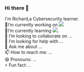 ### Hi there 👋
I'm Richard,a Cybersecurity learner.   
 🚀I’m currently working on  ![](https://img.shields.io/badge/-Parrot-lightg)  
 🌱I’m currently learning ![](https://img.shields.io/badge/-Ruby-red).    
 👯 I’m looking to collaborate on ...    
 🤔 I’m looking for help with ...  
 💬 Ask me about ...  
 📫 How to reach me: ...  
 😄 Pronouns: ...  
 ⚡ Fun fact: ..


